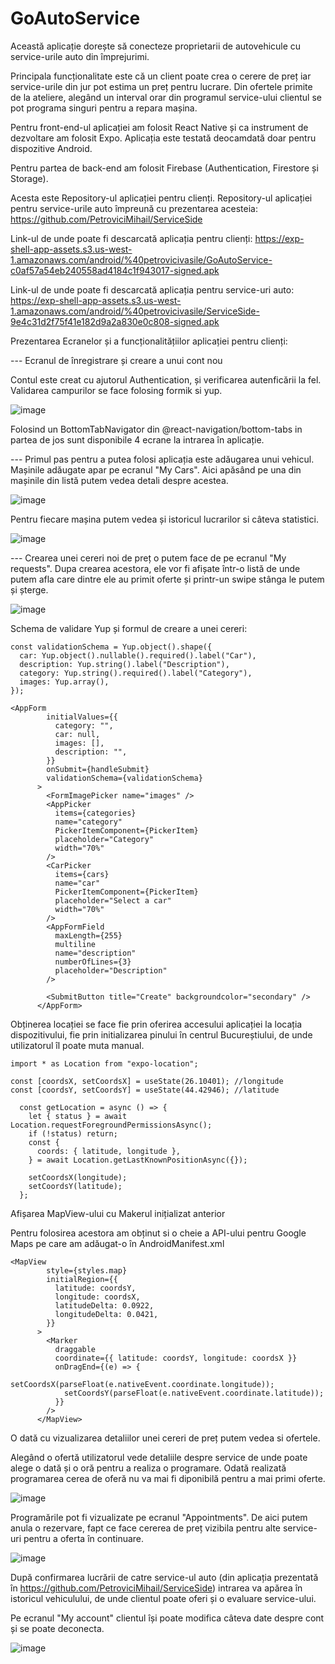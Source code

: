 # GoAutoService

Această aplicație dorește să conecteze proprietarii de autovehicule cu service-urile auto din împrejurimi.

Principala funcționalitate este că un client poate crea o cerere de preț iar service-urile din jur pot estima un preț pentru lucrare. Din ofertele primite de la ateliere, alegând un interval orar din programul service-ului clientul se pot programa singuri pentru a repara mașina.

Pentru front-end-ul aplicației am folosit React Native și ca instrument de dezvoltare am folosit Expo. Aplicația este testată deocamdată doar pentru dispozitive Android.

Pentru partea de back-end am folosit Firebase (Authentication, Firestore și Storage).

Acesta este Repository-ul aplicației pentru clienți. 
Repository-ul aplicației pentru service-urile auto împreună cu prezentarea acesteia: https://github.com/PetroviciMihail/ServiceSide

Link-ul de unde poate fi descarcată aplicația pentru clienți: https://exp-shell-app-assets.s3.us-west-1.amazonaws.com/android/%40petrovicivasile/GoAutoService-c0af57a54eb240558ad4184c1f943017-signed.apk

Link-ul de unde poate fi descarcată aplicația pentru service-uri auto: https://exp-shell-app-assets.s3.us-west-1.amazonaws.com/android/%40petrovicivasile/ServiceSide-9e4c31d2f75f41e182d9a2a830e0c808-signed.apk

Prezentarea Ecranelor și a funcționalitățiilor aplicației pentru clienți:

--- Ecranul de înregistrare și creare a unui cont nou

Contul este creat cu ajutorul Authentication, și verificarea autenficării la fel. Validarea campurilor se face folosing formik si yup.

![image](https://user-images.githubusercontent.com/61497362/190011546-5248c95b-9851-46d0-9faa-17deb99ec6c7.png)

Folosind un BottomTabNavigator din @react-navigation/bottom-tabs in partea de jos sunt disponibile 4 ecrane la intrarea în aplicație.

--- Primul pas pentru a putea folosi aplicația este adăugarea unui vehicul.
Mașinile adăugate apar pe ecranul "My Cars". Aici apăsând pe una din mașinile din listă putem vedea detali despre acestea.

![image](https://user-images.githubusercontent.com/61497362/190013548-f0e110d9-943e-45b2-bb72-e6ef95d95224.png)

Pentru fiecare mașina putem vedea și istoricul lucrarilor si câteva statistici.

![image](https://user-images.githubusercontent.com/61497362/190094717-fcdcf5d0-7144-43ed-bf0f-7ed247d8ebcd.png)


--- Crearea unei cereri noi de preț o putem face de pe ecranul "My requests". Dupa crearea acestora, ele vor fi afișate într-o listă de unde putem afla care dintre ele au primit oferte și printr-un swipe stânga le putem și șterge.

![image](https://user-images.githubusercontent.com/61497362/190015494-d0e0bdf5-d3dc-49c4-8bb5-e19b0612cc38.png)

Schema de validare Yup și formul de creare a unei cereri:

```
const validationSchema = Yup.object().shape({
  car: Yup.object().nullable().required().label("Car"),
  description: Yup.string().label("Description"),
  category: Yup.string().required().label("Category"),
  images: Yup.array(),
});

<AppForm
        initialValues={{
          category: "",
          car: null,
          images: [],
          description: "",
        }}
        onSubmit={handleSubmit}
        validationSchema={validationSchema}
      >
        <FormImagePicker name="images" />
        <AppPicker
          items={categories}
          name="category"
          PickerItemComponent={PickerItem}
          placeholder="Category"
          width="70%"
        />
        <CarPicker
          items={cars}
          name="car"
          PickerItemComponent={PickerItem}
          placeholder="Select a car"
          width="70%"
        />
        <AppFormField
          maxLength={255}
          multiline
          name="description"
          numberOfLines={3}
          placeholder="Description"
        />

        <SubmitButton title="Create" backgroundcolor="secondary" />
      </AppForm>
 ```

Obținerea locației se face fie prin oferirea accesului aplicației la locația dispozitivului, fie prin initializarea pinului în centrul Bucureștiului, de unde utilizatorul îl poate muta manual.
```
import * as Location from "expo-location";

const [coordsX, setCoordsX] = useState(26.10401); //longitude
const [coordsY, setCoordsY] = useState(44.42946); //latitude
  
  const getLocation = async () => {
    let { status } = await Location.requestForegroundPermissionsAsync();
    if (!status) return;
    const {
      coords: { latitude, longitude },
    } = await Location.getLastKnownPositionAsync({});

    setCoordsX(longitude);
    setCoordsY(latitude);
  };
```

Afișarea MapView-ului cu Makerul inițializat anterior

Pentru folosirea acestora am obținut si o cheie a API-ului pentru Google Maps pe care am adăugat-o în AndroidManifest.xml 
```
<MapView
        style={styles.map}
        initialRegion={{
          latitude: coordsY,
          longitude: coordsX,
          latitudeDelta: 0.0922,
          longitudeDelta: 0.0421,
        }}
      >
        <Marker
          draggable
          coordinate={{ latitude: coordsY, longitude: coordsX }}
          onDragEnd={(e) => {
            setCoordsX(parseFloat(e.nativeEvent.coordinate.longitude));
            setCoordsY(parseFloat(e.nativeEvent.coordinate.latitude));
          }}
        />
      </MapView>
```

O dată cu vizualizarea detaliilor unei cereri de preț putem vedea si ofertele.

Alegând o ofertă utilizatorul vede detaliile despre service de unde poate alege o dată și o oră pentru a realiza o programare. Odată realizată programarea cerea de oferă nu va mai fi diponibilă pentru a mai primi oferte.

![image](https://user-images.githubusercontent.com/61497362/190016111-b6db2fd2-ea4c-4927-8123-4ed5b0d00863.png)

Programările pot fi vizualizate pe ecranul "Appointments". De aici putem anula o rezervare, fapt ce face cererea de preț vizibila pentru alte service-uri pentru a oferta în continuare.

![image](https://user-images.githubusercontent.com/61497362/190016532-f011d2b4-6105-433a-9e5d-1fa0845673f8.png)

După confirmarea lucrării de catre service-ul auto (din aplicația prezentată în https://github.com/PetroviciMihail/ServiceSide) intrarea va apărea în istoricul vehiculului, de unde clientul poate oferi și o evaluare service-ului.

Pe ecranul "My account" clientul își poate modifica câteva date despre cont și se poate deconecta.

![image](https://user-images.githubusercontent.com/61497362/190021601-3c9871ad-9269-42ee-91a1-09215b05f69b.png)

